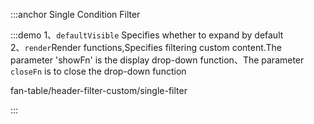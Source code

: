 :::anchor Single Condition Filter

:::demo 1、`defaultVisible` Specifies whether to expand by default<br>2、`render`Render functions,Specifies filtering custom content.The parameter 'showFn' is the display drop-down function、The parameter `closeFn` is to close the drop-down function

fan-table/header-filter-custom/single-filter

:::
